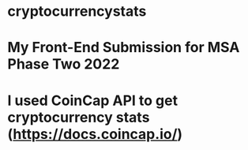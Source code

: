 ﻿# cryptocurrencystats
# My Front-End Submission for MSA Phase Two 2022
# I used CoinCap API to get cryptocurrency stats (https://docs.coincap.io/)
